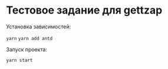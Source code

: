 # Тестовое задание для gettzap

Установка зависимостей:

`yarn`
`yarn add antd`

Запуск проекта:

`yarn start`
